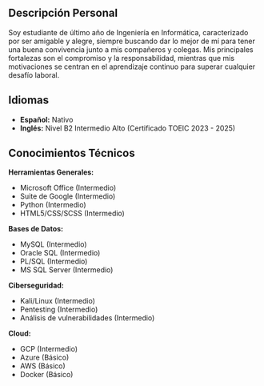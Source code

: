 ## Descripción Personal

Soy estudiante de último año de Ingeniería en Informática, caracterizado por ser amigable y alegre, siempre buscando dar lo mejor de mí para tener una buena convivencia junto a mis compañeros y colegas. Mis principales fortalezas son el compromiso y la responsabilidad, mientras que mis motivaciones se centran en el aprendizaje continuo para superar cualquier desafío laboral.


## Idiomas

- **Español:** Nativo
- **Inglés:** Nivel B2 Intermedio Alto (Certificado TOEIC 2023 - 2025)

## Conocimientos Técnicos

**Herramientas Generales:**

- Microsoft Office (Intermedio)
- Suite de Google (Intermedio)
- Python (Intermedio)
- HTML5/CSS/SCSS (Intermedio)

**Bases de Datos:**

- MySQL (Intermedio)
- Oracle SQL (Intermedio)
- PL/SQL (Intermedio)
- MS SQL Server (Intermedio)

**Ciberseguridad:**

- Kali/Linux (Intermedio)
- Pentesting (Intermedio)
- Análisis de vulnerabilidades (Intermedio)

**Cloud:**

- GCP (Intermedio)
- Azure (Básico)
- AWS (Básico)
- Docker (Básico)


